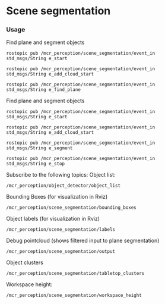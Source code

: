 # Scene segmentation

### Usage

Find plane and segment objects
```
rostopic pub /mcr_perception/scene_segmentation/event_in std_msgs/String e_start

rostopic pub /mcr_perception/scene_segmentation/event_in std_msgs/String e_add_cloud_start

rostopic pub /mcr_perception/scene_segmentation/event_in std_msgs/String e_find_plane
```


Find plane and segment objects
```
rostopic pub /mcr_perception/scene_segmentation/event_in std_msgs/String e_start

rostopic pub /mcr_perception/scene_segmentation/event_in std_msgs/String e_add_cloud_start

rostopic pub /mcr_perception/scene_segmentation/event_in std_msgs/String e_segment

rostopic pub /mcr_perception/scene_segmentation/event_in std_msgs/String e_stop
```

Subscribe to the following topics:
Object list:
```
/mcr_perception/object_detector/object_list
```

Bounding Boxes (for visualization in Rviz)
```
/mcr_perception/scene_segmentation/bounding_boxes
```

Object labels (for visualization in Rviz)
```
/mcr_perception/scene_segmentation/labels
```

Debug pointcloud (shows filtered input to plane segmentation)
```
/mcr_perception/scene_segmentation/output
```

Object clusters
```
/mcr_perception/scene_segmentation/tabletop_clusters
```

Workspace height:
```
/mcr_perception/scene_segmentation/workspace_height
```
